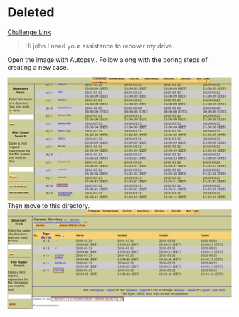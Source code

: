 **Deleted**
===================  
[Challenge Link](https://hubchallenges.s3-eu-west-1.amazonaws.com/Forensics/deleted.E01)  

> Hi john I need your assistance to recover my drive.  

Open the image with Autopsy.. Follow along with the boring steps of creating a new case.

![](images/deleted.png)  
Then move to this directory.
![](images/deleted2.png)
